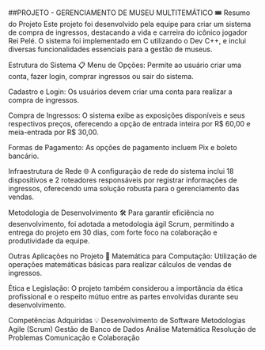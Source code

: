 ##PROJETO - GERENCIAMENTO DE MUSEU MULTITEMÁTICO 🎟️
Resumo do Projeto
Este projeto foi desenvolvido pela equipe para criar um sistema de compra de ingressos, destacando a vida e carreira do icônico jogador Rei Pelé. O sistema foi implementado em C utilizando o Dev C++, e inclui diversas funcionalidades essenciais para a gestão de museus.

Estrutura do Sistema 📋
Menu de Opções:
Permite ao usuário criar uma conta, fazer login, comprar ingressos ou sair do sistema.

Cadastro e Login:
Os usuários devem criar uma conta para realizar a compra de ingressos.

Compra de Ingressos:
O sistema exibe as exposições disponíveis e seus respectivos preços, oferecendo a opção de entrada inteira por R$ 60,00 e meia-entrada por R$ 30,00.

Formas de Pagamento:
As opções de pagamento incluem Pix e boleto bancário.

Infraestrutura de Rede 🌐
A configuração de rede do sistema inclui 18 dispositivos e 2 roteadores responsáveis por registrar informações de ingressos, oferecendo uma solução robusta para o gerenciamento das vendas.

Metodologia de Desenvolvimento 🛠️
Para garantir eficiência no desenvolvimento, foi adotada a metodologia ágil Scrum, permitindo a entrega do projeto em 30 dias, com forte foco na colaboração e produtividade da equipe.

Outras Aplicações no Projeto 📐
Matemática para Computação:
Utilização de operações matemáticas básicas para realizar cálculos de vendas de ingressos.

Ética e Legislação:
O projeto também considerou a importância da ética profissional e o respeito mútuo entre as partes envolvidas durante seu desenvolvimento.

Competências Adquiridas 💡
Desenvolvimento de Software
Metodologias Agile (Scrum)
Gestão de Banco de Dados
Análise Matemática
Resolução de Problemas
Comunicação e Colaboração
